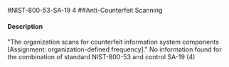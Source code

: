 #NIST-800-53-SA-19 4
##Anti-Counterfeit Scanning
#### Description
"The organization scans for counterfeit information system components [Assignment: organization-defined frequency]."
No information found for the combination of standard NIST-800-53 and control SA-19 (4)
